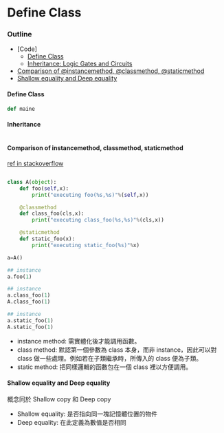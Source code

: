 # Define Class

### Outline

* [Code]
    * [Define Class](#define-code)
    * [Inheritance: Logic Gates and Circuits](#inheritance)
* [Comparison of @instancemethod, @classmethod, @staticmethod](comparison-of-instancemethod-classmethod-staticmethod)
* [Shallow equality and Deep equality](#shallow-equality-and-deep-equality)

#### Define Class

```python
def maine

```

#### Inheritance

```python

```

#### Comparison of instancemethod, classmethod, staticmethod
[ref in stackoverflow](https://stackoverflow.com/questions/136097/what-is-the-difference-between-staticmethod-and-classmethod)

```python

class A(object):
    def foo(self,x):
        print("executing foo(%s,%s)"%(self,x))

    @classmethod
    def class_foo(cls,x):
        print("executing class_foo(%s,%s)"%(cls,x))

    @staticmethod
    def static_foo(x):
        print("executing static_foo(%s)"%x)

a=A()

## instance
a.foo(1)

## instance
a.class_foo(1)
A.class_foo(1)

## instance
a.static_foo(1)
A.static_foo(1)

```

* instance method: 需實體化後才能調用函數。
* class method: 默認第一個參數為 class 本身，而非 instance，因此可以對 class 做一些處理。例如若在子類繼承時，所傳入的 class 便為子類。
* static method: 把同樣邏輯的函數包在一個 class 裡以方便調用。

#### Shallow equality and Deep equality

概念同於 Shallow copy 和 Deep copy

* Shallow equality: 是否指向同一塊記憶體位置的物件
* Deep equality: 在此定義為數值是否相同